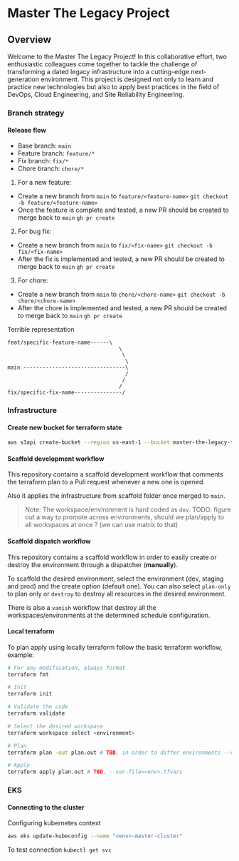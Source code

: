 # Master The Legacy Project

## Overview

Welcome to the Master The Legacy Project! In this collaborative effort, two enthusiastic colleagues come together to tackle the challenge of transforming a dated legacy infrastructure into a cutting-edge next-generation environment. This project is designed not only to learn and practice new technologies but also to apply best practices in the field of DevOps, Cloud Engineering, and Site Reliability Engineering.


### Branch strategy

#### Release flow

- Base branch: `main`
- Feature branch: `feature/*`
- Fix branch: `fix/*`
- Chore branch: `chore/*`

1. For a new feature:
- Create a new branch from `main` to `feature/<feature-name>` `git checkout -b feature/<feature-name>`
- Once the feature is complete and tested, a new PR should be created to merge back to `main` `gh pr create`

2. For bug fix:
- Create a new branch from `main` to `fix/<fix-name>` `git checkout -b fix/<fix-name>`
- After the fix is implemented and tested, a new PR should be created to merge back to `main` `gh pr create`

3. For chore:
- Create a new branch from `main` to `chore/<chore-name>` `git checkout -b chore/<chore-name>`
- After the chore is implemented and tested, a new PR should be created to merge back to `main` `gh pr create`

Terrible representation
```
feat/specific-feature-name------\
                                   \
                                    \
                                     \
main --------------------------------\
                                     /
                                    /
                                   /
fix/specific-fix-name---------------/

```

### Infrastructure

#### Create new bucket for terraform state
```bash
aws s3api create-bucket --region us-east-1 --bucket master-the-legacy-tf-state --acl private
```

#### Scaffold development workflow

This repository contains a scaffold development workflow that comments the terraform plan to a Pull request whenever a new one is opened.

Also it applies the infrastructure from scaffold folder once merged to `main`.

> Note: The workspace/environment is hard coded as `dev`. TODO: figure out a way to promote across environments, should we plan/apply to all workspaces at once ? (we can use matrix to that)
#### Scaffold dispatch workflow

This repository contains a scaffold workflow in order to easily create or destroy the environment through a dispatcher (**manually**).

To scaffold the desired environment, select the environment (dev, staging and prod) and the create option (default one). You can also select `plan-only` to plan only or `destroy` to destroy all resources in the desired environment.

There is also a `vanish` workflow that destroy all the workspaces/environments at the determined schedule configuration.

#### Local terraform

To plan apply using locally terraform follow the basic terraform workflow, example:

```bash
# For any modification, always format
terraform fmt

# Init
terraform init

# Validate the code
terraform validate

# Select the desired workspace
terraform workspace select <environment>

# Plan
terraform plan -out plan.out # TBD, in order to differ environments --var-file=<env>.tfvars. Is there a way we can use terraform.workspace to do more complex logic ?

# Apply
terraform apply plan.out # TBD, --var-file=<env>.tfvars
```

### EKS

#### Connecting to the cluster

Configuring kubernetes context
```bash
aws eks update-kubeconfig --name "<env>-master-cluster"
```

To test connection `kubectl get svc`